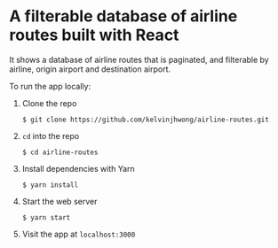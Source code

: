 # A filterable database of airline routes built with React

It shows a database of airline routes that is paginated, and filterable by airline, origin airport and destination airport.

To run the app locally:

1. Clone the repo
   ```
   $ git clone https://github.com/kelvinjhwong/airline-routes.git
   ```
2. `cd` into the repo
   ```
   $ cd airline-routes
   ```
3. Install dependencies with Yarn
   ```
   $ yarn install
   ```
4. Start the web server
   ```
   $ yarn start
   ```
5. Visit the app at `localhost:3000`
